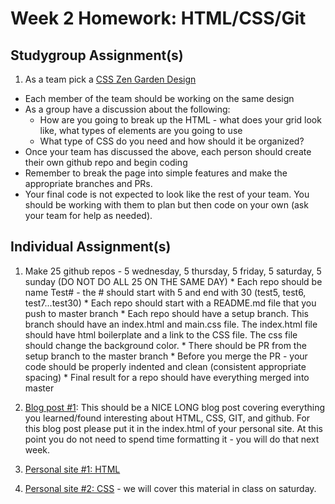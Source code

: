 # Week 2 Homework: HTML/CSS/Git

## Studygroup Assignment(s)
1. As a team pick a [CSS Zen Garden Design](http://www.mezzoblue.com/zengarden/alldesigns/) 
  * Each member of the team should be working on the same design
  * As a group have a discussion about the following:
    * How are you going to break up the HTML - what does your grid look like, what types of elements are you going to use
    * What type of CSS do you need and how should it be organized?
  * Once your team has discussed the above, each person should create their own github repo and begin coding
  * Remember to break the page into simple features and make the appropriate branches and PRs.
  * Your final code is not expected to look like the rest of your team.  You should be working with them to plan but then code on your own (ask your team for help as needed).
  

## Individual Assignment(s)
  1. Make 25 github repos - 5 wednesday, 5 thursday, 5 friday, 5 saturday, 5 sunday (DO NOT DO ALL 25 ON THE SAME DAY)
    * Each repo should be name Test# - the # should start with 5 and end with 30 (test5, test6, test7...test30)
    * Each repo should start with a README.md file that you push to master branch
    * Each repo should have a setup branch.  This branch should have an index.html and main.css file.  The index.html file should have html boilerplate and a link to the CSS file.  The css file should change the background color.
    * There should be PR from the setup branch to the master branch
    * Before you merge the PR - your code should be properly indented and clean (consistent appropriate spacing)
    * Final result for a repo should have everything merged into master

 2. [Blog post #1](https://github.com/nss-nightclass-projects/homework/blob/master/blog.md):  This should be a NICE LONG blog post covering everything you learned/found interesting about HTML, CSS, GIT,  and github.  For this blog post please put it in the index.html of your personal site.  At this point you do not need to spend time formatting it - you will do that next week.

 3.  [Personal site #1: HTML](https://github.com/nss-nightclass-projects/personal-site-instructions/blob/master/personal-bio-site-01.md)
 
 4.  [Personal site #2: CSS](https://github.com/nss-nightclass-projects/personal-site-instructions/blob/master/personal-bio-site-02.md) - we will cover this material in class on saturday.
